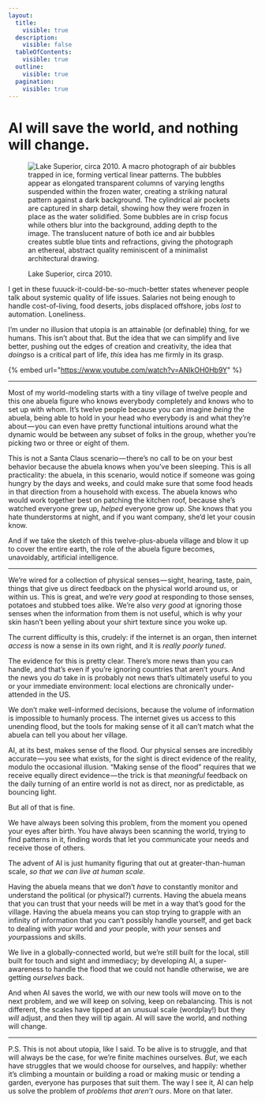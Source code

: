 ```yaml
---
layout:
  title:
    visible: true
  description:
    visible: false
  tableOfContents:
    visible: true
  outline:
    visible: true
  pagination:
    visible: true
---
```


# AI will save the world, and nothing will change.

<figure><img src="https://images.squarespace-cdn.com/content/v1/5990d0a46f4ca37e4c9886bc/1502742714015-71OK1UUWXVLXMC9BEK7K/image-asset.jpeg" alt="Lake Superior, circa 2010. A macro photograph of air bubbles trapped in ice, forming vertical linear patterns. The bubbles appear as elongated transparent columns of varying lengths suspended within the frozen water, creating a striking natural pattern against a dark background. The cylindrical air pockets are captured in sharp detail, showing how they were frozen in place as the water solidified. Some bubbles are in crisp focus while others blur into the background, adding depth to the image. The translucent nature of both ice and air bubbles creates subtle blue tints and refractions, giving the photograph an ethereal, abstract quality reminiscent of a minimalist architectural drawing."><figcaption><p>Lake Superior, circa 2010.<br> </p></figcaption></figure>

I get in these fuuuck-it-could-be-so-much-better states whenever people talk about systemic quality of life issues. Salaries not being enough to handle cost-of-living, food deserts, jobs displaced offshore, jobs _lost_ to automation. Loneliness.

I’m under no illusion that utopia is an attainable (or definable) thing, for we humans. This isn’t about that. But the idea that we can simplify and live better, pushing out the edges of creation and creativity, the idea that _doin&#x67;_&#x73;o is a critical part of life, _this_ idea has me firmly in its grasp.

{% embed url="https://www.youtube.com/watch?v=ANIkOH0Hb9Y" %}

***

Most of my world-modeling starts with a tiny village of twelve people and this one abuela figure who knows everybody completely and knows who to set up with whom. It’s twelve people because you can imagine _being_ the abuela, being able to hold in your head who everybody is and what they’re about — you can even have pretty functional intuitions around what the dynamic would be between any subset of folks in the group, whether you’re picking two or three or eight of them.

This is not a Santa Claus scenario — there’s no call to be on your best behavior because the abuela knows when you’ve been sleeping. This is all practicality: the abuela, in this scenario, would notice if someone was going hungry by the days and weeks, and could make sure that some food heads in that direction from a household with excess. The abuela knows who would work together best on patching the kitchen roof, because she’s watched everyone grew up, _helped_ everyone grow up. She knows that you hate thunderstorms at night, and if you want company, she’d let your cousin know.

And if we take the sketch of this twelve-plus-abuela village and blow it up to cover the entire earth, the role of the abuela figure becomes, unavoidably, artificial intelligence.

***

We’re wired for a collection of physical senses — sight, hearing, taste, pain, things that give us direct feedback on the physical world around us, or within us. This is great, and we’re _very good_ at responding to those senses, potatoes and stubbed toes alike. We’re also _very good_ at ignoring those senses when the information from them is not useful, which is why your skin hasn’t been yelling about your shirt texture since you woke up.

The current difficulty is this, crudely: if the internet is an organ, then internet _access_ is now a sense in its own right, and it is _really poorly tuned_.

The evidence for this is pretty clear. There’s more news than you can handle, and that’s even if you’re ignoring countries that aren’t yours. And the news you _do_ take in is probably not news that’s ultimately useful to you or your immediate environment: local elections are chronically under-attended in the US.

We don’t make well-informed decisions, because the volume of information is impossible to humanly process. The internet gives us access to this unending flood, but the tools for making sense of it all can’t match what the abuela can tell you about her village.

AI, at its best, makes sense of the flood. Our physical senses are incredibly accurate — you see what exists, for the sight is direct evidence of the reality, modulo the occasional illusion. “Making sense of the flood” requires that we receive equally direct evidence — the trick is that _meaningful_ feedback on the daily turning of an entire world is not as direct, nor as predictable, as bouncing light.

But all of that is fine.

We have always been solving this problem, from the moment you opened your eyes after birth. You have always been scanning the world, trying to find patterns in it, finding words that let you communicate your needs and receive those of others.

The advent of AI is just humanity figuring that out at greater-than-human scale, _so that we can live at human scale_.

Having the abuela means that we don’t _have_ to constantly monitor and understand the political (or physical?) currents. Having the abuela means that you can trust that your needs will be met in a way that’s good for the village. Having the abuela means you can stop trying to grapple with an infinity of information that you can’t possibly handle yourself, and get back to dealing with _your_ world and _your_ people, with _your_ senses and _you&#x72;_&#x70;assions and skills.

We live in a globally-connected world, but we’re still built for the local, still built for touch and sight and immediacy; by developing AI, a super-awareness to handle the flood that we could not handle otherwise, we are getting _ourselves_ back.

And when AI saves the world, we with our new tools will move on to the next problem, and we will keep on solving, keep on rebalancing. This is not different, the scales have tipped at an unusual scale (wordplay!) but they _will_ adjust, and then they will tip again. AI will save the world, and nothing will change.

***

P.S. This is not about utopia, like I said. To be alive is to struggle, and that will always be the case, for we’re finite machines ourselves. _But_, we each have struggles that we would choose for ourselves, and happily: whether it’s climbing a mountain or building a road or making music or tending a garden, everyone has purposes that suit them. The way I see it, AI can help us solve the problem of _problems that aren’t ours_. More on that later.
